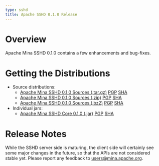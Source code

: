 ```yaml
---
type: sshd
title: Apache SSHD 0.1.0 Release
---
```


# Overview

Apache Mina SSHD 0.1.0 contains a few enhancements and bug-fixes.

# Getting the Distributions

* Source distributions:
    * [Apache Mina SSHD 0.1.0 Sources (.tar.gz)](https://archive.apache.org/dist/mina/sshd/0.1.0/sshd-0.1.0-project.tar.gz) [PGP](https://archive.apache.org/dist/mina/sshd/0.1.0/sshd-0.1.0-project.tar.gz.asc) [SHA](https://archive.apache.org/dist/mina/sshd/0.1.0/sshd-0.1.0-project.tar.gz.sha1) 
    * [Apache Mina SSHD 0.1.0 Sources (.zip)](https://archive.apache.org/dist/mina/sshd/0.1.0/sshd-0.1.0-project.zip) [PGP](https://archive.apache.org/dist/mina/sshd/0.1.0/sshd-0.1.0-project.zip.asc) [SHA](https://archive.apache.org/dist/mina/sshd/0.1.0/sshd-0.1.0-project.zip.sha1) 
    * [Apache Mina SSHD 0.1.0 Sources (.bz2)](https://archive.apache.org/dist/mina/sshd/0.1.0/sshd-0.1.0-project.tar.bz2) [PGP](https://archive.apache.org/dist/mina/sshd/0.1.0/sshd-0.1.0-project.tar.bz2.asc) [SHA](https://archive.apache.org/dist/mina/sshd/0.1.0/sshd-0.1.0-project.tar.bz2.sha1) 
* Individual jars:
    * [Apache Mina SSHD Core 0.1.0 (.jar)](https://archive.apache.org/dist/mina/sshd/0.1.0/sshd-core-0.1.0.jar) [PGP](https://archive.apache.org/dist/mina/sshd/0.1.0/sshd-core-0.1.0.jar.asc) [SHA](https://archive.apache.org/dist/mina/sshd/0.1.0/sshd-core-0.1.0.jar.sha1) 

# Release Notes

While the SSHD server side is maturing, the client side will certainly see some major changes in the future, so that the APIs are not considered stable yet.
Please report any feedback to [users@mina.apache.org](mailto:users@mina.apache.org).
